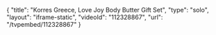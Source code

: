 {
    "title": "Korres Greece, Love   Joy Body Butter Gift Set",
    "type": "solo",
    "layout": "iframe-static",
    "videoId": "112328867",
    "url": "\/tvpembed\/112328867"
}